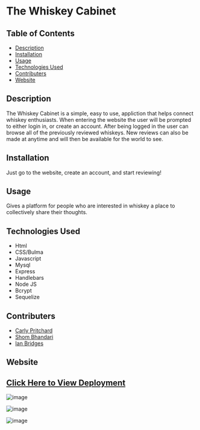 # The Whiskey Cabinet 

<h2> Table of Contents </h2> 

- [Description](#description)
- [Installation](#installation)
- [Usage](#usage)
- [Technologies Used](#technologiesused)
- [Contributers](#contributers)
- [Website](#website)

<h2>Description</h2>

<p>The Whiskey Cabinet is a simple, easy to use, appliction that helps connect whiskey enthusiasts. When entering the website the user will be prompted to either login in, or create an account. After being logged in the user can browse all of the previously reviewed whiskeys. New reviews can also be made at anytime and will then be available for the world to see.</p>

<h2>Installation</h2>
<p>Just go to the website, create an account, and start reviewing!</p>

<h2>Usage</h2>
<p>Gives a platform for people who are interested in whiskey a place to collectively share their thoughts.</p>

<h2>Technologies Used</h2>

- Html
- CSS/Bulma
- Javascript
- Mysql
- Express
- Handlebars
- Node JS
- Bcrypt
- Sequelize 


<h2>Contributers</h2>

- [Carly Pritchard](https://github.com/cjpritch)
- [Shom Bhandari](https://github.com/spbhanda)
- [Ian Bridges](https://github.com/ianbridges)

<h2>Website</h2>

## [Click Here to View Deployment](https://the-whiskey-cabinet.herokuapp.com/)

![image](/public/assets/images/loginscreen.png)


![image](/public/assets/images/homepage.png)


![image](/public/assets/images/reviewscreen.png)